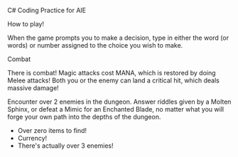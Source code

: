 C# Coding Practice for AIE

How to play!

When the game prompts you to make a decision, type in either the word (or words) or number assigned to the choice you wish to make.

Combat

There is combat! Magic attacks cost MANA, which is restored by doing Melee attacks! Both you or the enemy can land a critical hit, which deals massive damage!

Encounter over 2 enemies in the dungeon. Answer riddles given by a Molten Sphinx, or defeat a Mimic for an Enchanted Blade, no matter what you will forge your own path into the depths of the dungeon.
- Over zero items to find!
- Currency!
- There's actually over 3 enemies!
